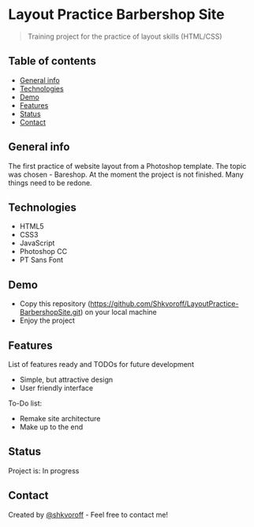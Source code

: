 # Layout Practice Barbershop Site
> Training project for the practice of layout skills (HTML/CSS)

## Table of contents
* [General info](#general-info)
* [Technologies](#technologies)
* [Demo](#demo)
* [Features](#features)
* [Status](#status)
* [Contact](#contact)

## General info
The first practice of website layout from a Photoshop template. 
The topic was chosen - Bareshop. 
At the moment the project is not finished. Many things need to be redone.

## Technologies
* HTML5
* CSS3
* JavaScript
* Photoshop CC
* PT Sans Font

## Demo
* Copy this repository (https://github.com/Shkvoroff/LayoutPractice-BarbershopSite.git) on your local machine
* Enjoy the project

## Features
List of features ready and TODOs for future development
* Simple, but attractive design
* User friendly interface

To-Do list:
* Remake site architecture
* Make up to the end 

## Status
Project is: In progress

## Contact
Created by [@shkvoroff](https://www.linkedin.com/in/shkvoroff/) - Feel free to contact me!
